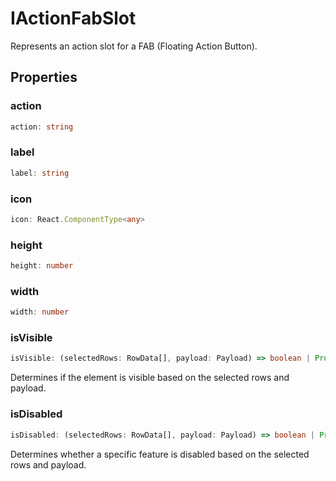 # IActionFabSlot

Represents an action slot for a FAB (Floating Action Button).

## Properties

### action

```ts
action: string
```

### label

```ts
label: string
```

### icon

```ts
icon: React.ComponentType<any>
```

### height

```ts
height: number
```

### width

```ts
width: number
```

### isVisible

```ts
isVisible: (selectedRows: RowData[], payload: Payload) => boolean | Promise<boolean>
```

Determines if the element is visible based on the selected rows and payload.

### isDisabled

```ts
isDisabled: (selectedRows: RowData[], payload: Payload) => boolean | Promise<boolean>
```

Determines whether a specific feature is disabled based on the selected rows and payload.
